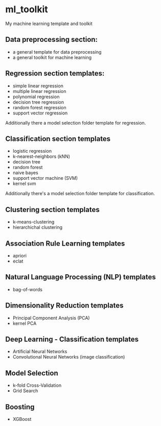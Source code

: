 # ml_toolkit
My machine learning template and toolkit

## Data preprocessing section:
- a general template for data preprocessing
- a general toolkit for machine learning

## Regression section templates:
- simple linear regression
- multiple linear regression
- polynomial regression
- decision tree regression
- random forest regression
- support vector regression

Additionally there a model selection folder template for regression.

## Classification section templates
- logistic regression
- k-nearest-neighbors (kNN)
- decision tree
- random forest
- naive bayes
- support vector machine (SVM)
- kernel svm

Additionally there's a model selection folder template for classification.

## Clustering section templates
- k-means-clustering
- hierarchichal clustering

## Association Rule Learning templates
- apriori
- eclat

## Natural Language Processing (NLP) templates
- bag-of-words

## Dimensionality Reduction templates
- Principal Component Analysis (PCA)
- kernel PCA

## Deep Learning - Classification templates
- Artificial Neural Networks
- Convolutional Neural Networks (image classification)

## Model Selection
- k-fold Cross-Validation
- Grid Search

## Boosting
- XGBoost
